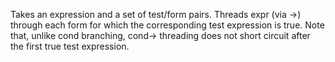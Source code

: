 Takes an expression and a set of test/form pairs. Threads expr (via ->)
  through each form for which the corresponding test
  expression is true. Note that, unlike cond branching, cond-> threading does
  not short circuit after the first true test expression.